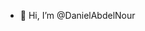 - 👋 Hi, I’m @DanielAbdelNour


<!---
DanielAbdelNour/DanielAbdelNour is a ✨ special ✨ repository because its `README.md` (this file) appears on your GitHub profile.
You can click the Preview link to take a look at your changes.
--->
